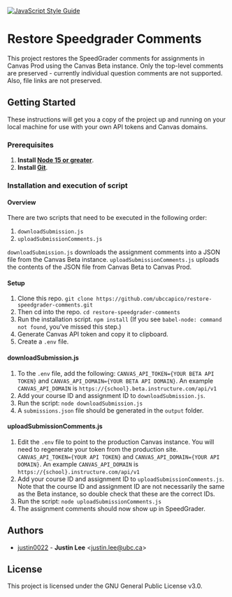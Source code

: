[![JavaScript Style Guide](https://img.shields.io/badge/code_style-standard-brightgreen.svg)](https://standardjs.com)
# Restore Speedgrader Comments
This project restores the SpeedGrader comments for assignments in Canvas Prod using the Canvas Beta instance. Only the top-level comments are preserved - currently individual question comments are not supported. Also, file links are not preserved.

## Getting Started
These instructions will get you a copy of the project up and running on your local machine for use with your own API tokens and Canvas domains.

### Prerequisites

1. **Install [Node 15 or greater](https://nodejs.org)**.
2. **Install [Git](https://git-scm.com/downloads)**.

### Installation and execution of script
#### Overview
There are two scripts that need to be executed in the following order:
1. `downloadSubmission.js`
2. `uploadSubmissionComments.js`

`downloadSubmission.js` downloads the assignment comments into a JSON file from the Canvas Beta instance.
`uploadSubmissionComments.js` uploads the contents of the JSON file from Canvas Beta to Canvas Prod.

#### Setup
1. Clone this repo. `git clone https://github.com/ubccapico/restore-speedgrader-comments.git`
1. Then cd into the repo. `cd restore-speedgrader-comments`
1. Run the installation script. `npm install` (If you see `babel-node: command not found`, you've missed this step.)
1. Generate Canvas API token and copy it to clipboard.
1. Create a `.env` file.

#### downloadSubmission.js
1. To the `.env` file, add the following: `CANVAS_API_TOKEN={YOUR BETA API TOKEN}` and `CANVAS_API_DOMAIN={YOUR BETA API DOMAIN}`. An example `CANVAS_API_DOMAIN` is `https://{school}.beta.instructure.com/api/v1`
1. Add your course ID and assignment ID to `downloadSubmission.js`.
1. Run the script: `node downloadSubmission.js`
1. A `submissions.json` file should be generated in the `output` folder.

#### uploadSubmissionComments.js
1. Edit the `.env` file to point to the production Canvas instance. You will need to regenerate your token from the production site. `CANVAS_API_TOKEN={YOUR API TOKEN}` and `CANVAS_API_DOMAIN={YOUR API DOMAIN}`. An example `CANVAS_API_DOMAIN` is `https://{school}.instructure.com/api/v1`
1. Add your course ID and assignment ID to `uploadSubmissionComments.js`. Note that the course ID and assignment ID are not necessarily the same as the Beta instance, so double check that these are the correct IDs.
1. Run the script: `node uploadSubmissionComments.js`
1. The assignment comments should now show up in SpeedGrader.

## Authors

* [justin0022](https://github.com/justin0022) -
**Justin Lee** &lt;justin.lee@ubc.ca&gt;

## License

This project is licensed under the GNU General Public License v3.0.
